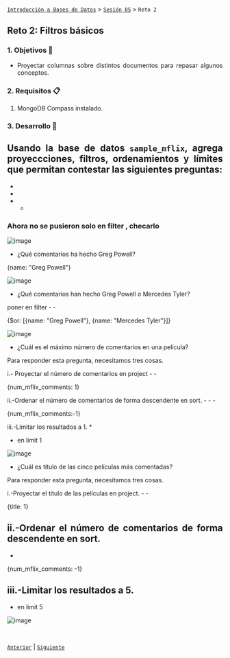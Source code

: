 [`Introducción a Bases de Datos`](../../README.md) > [`Sesión 05`](../Readme.md) > `Reto 2`
	
## Reto 2: Filtros básicos

<div style="text-align: justify;">

### 1. Objetivos :dart:

- Proyectar columnas sobre distintos documentos para repasar algunos conceptos.

### 2. Requisitos :clipboard:

1. MongoDB Compass instalado.

### 3. Desarrollo :rocket:

Usando la base de datos `sample_mflix`, agrega proyeccciones, filtros, ordenamientos y límites que permitan contestar las siguientes preguntas:
-
-
-
-
	-
	

	
### Ahora no se pusieron solo en filter , checarlo 	

![image](https://user-images.githubusercontent.com/104279978/196325161-2de54236-9b8d-46ae-b05d-09ea6a5e01ae.png)

	
- ¿Qué comentarios ha hecho Greg Powell?


{name: "Greg Powell"}

	
![image](https://user-images.githubusercontent.com/104279978/194728062-64f0bda8-9372-4254-bc6e-92243ad8a46e.png)






- ¿Qué comentarios han hecho Greg Powell o Mercedes Tyler?

poner en filter
	-
	-
	

{$or: [{name: "Greg Powell"}, {name: "Mercedes Tyler"}]}


![image](https://user-images.githubusercontent.com/104279978/194728071-4d6649d9-f155-4aed-8262-12e0fa5f9ee0.png)


	


- ¿Cuál es el máximo número de comentarios en una película?



Para responder esta pregunta, necesitamos tres cosas.

i.- Proyectar el número de comentarios en project 
	-
	-
	
{num_mflix_comments: 1}	

ii.-Ordenar el número de comentarios de forma descendente en sort.
	-
	-
	-
	
{num_mflix_comments:-1}

iii.-Limitar los resultados a 1.
*
* en limit 1
	




![image](https://user-images.githubusercontent.com/104279978/194728098-5be7abc0-a364-458e-ad52-55327302e01f.png)
	
	
	
	


- ¿Cuál es título de las cinco películas más comentadas?

Para responder esta pregunta, necesitamos tres cosas.

i.-Proyectar el título de las películas en project.
	-
	-
	
{title: 1}	

ii.-Ordenar el número de comentarios de forma descendente en sort.
-
-
	
{num_mflix_comments: -1}

iii.-Limitar los resultados a 5.
-
* en limit 5

![image](https://user-images.githubusercontent.com/104279978/194728118-8055eec9-f67e-425b-80fe-d55286ed5124.png)





<br/>

[`Anterior`](../Ejemplo-02/Readme.md) | [`Siguiente`](../Readme.md)

</div>
